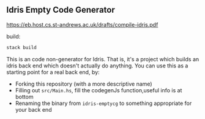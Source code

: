 Idris Empty Code Generator
--------------------------

https://eb.host.cs.st-andrews.ac.uk/drafts/compile-idris.pdf

build:

```bash
stack build
```

This is an code non-generator for Idris. That is, it's a project which builds
an idris back end which doesn't actually do anything. You can use this as
a starting point for a real back end, by:

* Forking this repository (with a more descriptive name)
* Filling out `src/Main.hs`, fill the codegenJs function,useful info is at bottom 
* Renaming the binary from `idris-emptycg` to something appropriate for
  your back end

